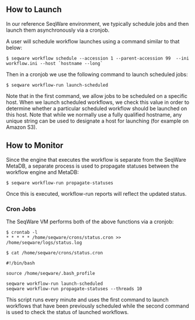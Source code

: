 ## How to Launch

In our reference SeqWare environment, we
typically schedule jobs and then launch them asynchronously via a cronjob. 

A user will schedule workflow launches using a command similar to
that below:

    $ seqware workflow schedule --accession 1 --parent-accession 99  --ini workflow.ini --host `hostname --long` 

Then in a cronjob we use the following command to launch scheduled jobs: 

    $ seqware workflow-run launch-scheduled

Note that in the first command, we allow jobs to be scheduled on a specific
host. When we launch scheduled workflows, we check this value in order to
determine whether a particular scheduled workflow should be launched on this
host.  Note that while we normally use a fully qualified hostname,
any unique string can be used to designate a host for launching  (for example
on Amazon S3). 

## How to Monitor

Since the engine that executes the workflow is separate from the SeqWare MetaDB, a separate process is used to propagate statuses between the workflow engine and MetaDB:

    $ seqware workflow-run propagate-statuses

Once this is executed, workflow-run reports will reflect the updated status.

### Cron Jobs

The SeqWare VM performs both of the above functions via a cronjob:

	$ crontab -l
	* * * * * /home/seqware/crons/status.cron >> /home/seqware/logs/status.log

	$ cat /home/seqware/crons/status.cron

	#!/bin/bash

	source /home/seqware/.bash_profile

	seqware workflow-run launch-scheduled
	seqware workflow-run propagate-statuses --threads 10

        
This script runs every minute and uses the first command to launch workflows that have been previously scheduled while the
second command is used to check the status of launched workflows.
